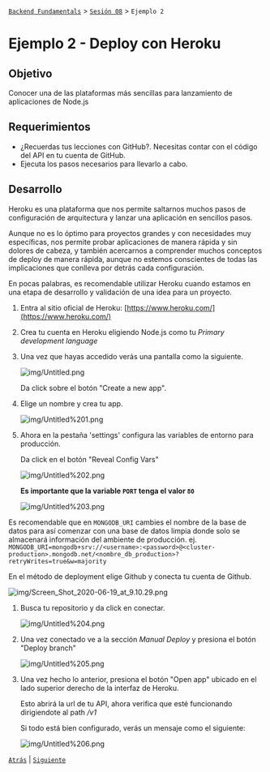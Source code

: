 [`Backend Fundamentals`](../../README.md) > [`Sesión 08`](../Readme.md) > `Ejemplo 2`

# Ejemplo 2 - Deploy con Heroku

## Objetivo

Conocer una de las plataformas más sencillas para lanzamiento de aplicaciones de Node.js

## Requerimientos

- ¿Recuerdas tus lecciones con GitHub?. Necesitas contar con el código del API en tu cuenta de GitHub. 
- Ejecuta los pasos necesarios para llevarlo a cabo.

## Desarrollo

Heroku es una plataforma que nos permite saltarnos muchos pasos de configuración de arquitectura y lanzar una aplicación en sencillos pasos.

Aunque no es lo óptimo para proyectos grandes y con necesidades muy específicas, nos permite probar aplicaciones de manera rápida y sin dolores de cabeza, y también acercarnos a comprender muchos conceptos de deploy de manera rápida, aunque no estemos conscientes de todas las implicaciones que conlleva por detrás cada configuración.

En pocas palabras, es recomendable utilizar Heroku cuando estamos en una etapa de desarrollo y validación de una idea para un proyecto.

1. Entra al sitio oficial de Heroku: [https://www.heroku.com/](https://www.heroku.com/)
2. Crea tu cuenta en Heroku eligiendo Node.js como tu *Primary development language*
3. Una vez que hayas accedido verás una pantalla como la siguiente.

    ![img/Untitled.png](img/Untitled.png)

    Da click sobre el botón "Create a new app".

4. Elige un nombre y crea tu app.

    ![img/Untitled%201.png](img/Untitled%201.png)

5. Ahora en la pestaña 'settings' configura las variables de entorno para producción.

    Da click en el botón "Reveal Config Vars"

    ![img/Untitled%202.png](img/Untitled%202.png)

    **Es importante que la variable `PORT` tenga el valor `80`** 

    ![img/Untitled%203.png](img/Untitled%203.png)

Es recomendable que en `MONGODB_URI` cambies el nombre de la base de datos para así comenzar con una base de datos limpia donde solo se almacenará información del ambiente de producción.
ej. `MONGODB_URI=mongodb+srv://<username>:<password>@<cluster-production>.mongodb.net/<nombre_db_production>?retryWrites=true&w=majority`

En el método de deployment elige Github y conecta tu cuenta de Github.

![img/Screen_Shot_2020-06-19_at_9.10.29.png](img/Screen_Shot_2020-06-19_at_9.10.29.png)

1. Busca tu repositorio y da click en conectar.

    ![img/Untitled%204.png](img/Untitled%204.png)

2. Una vez conectado ve a la sección *Manual Deploy* y presiona el botón "Deploy branch"

    ![img/Untitled%205.png](img/Untitled%205.png)

3. Una vez hecho lo anterior, presiona el botón "Open app" ubicado en el lado superior derecho de la interfaz de Heroku.

    Esto abrirá la url de tu API, ahora verifica que esté funcionando dirigiendote al path */v1*

    Si todo está bien configurado, verás un mensaje como el siguiente:

    ![img/Untitled%206.png](img/Untitled%206.png)

[`Atrás`](../Reto-01) | [`Siguiente`](../Readme.md)
